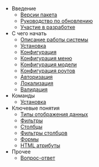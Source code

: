 - Введение  
  - [Версии пакета](releases)
  - [Руководство по обновлению](upgrade)
  - [Участие в разработке](contributions)
- C чего начать
  - [Описание работы системы](global.md)
  - [Установка](installation)
  - [Конфигурация](configuration)
  - [Конфигурация меню](menu_configuration)
  - [Конфигурация модели](model_configuration)
  - [Конфигурация роутов](routes_configuration)
  - [Авторизация](authentication)
  - [Локализация](localization)
  - [Валидация](validation)
- Команды
	- [Установка](command_install)
- Ключевые понятия
	- [Типы отображения данных](displays)
	- [Фильтры](filters)
	- [Столбцы](columns)
	- [Фильтры столбцов](columnfilters)
	- [Формы](form)
	- [HTML атрибуты](html_attributes)
- Прочее
  - [Вопрос-ответ](faq)
